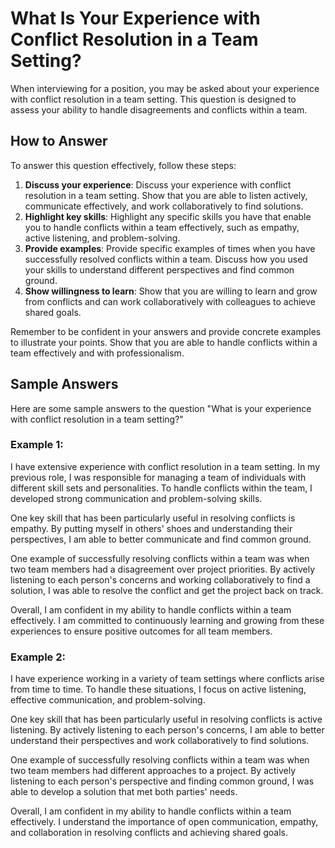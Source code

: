 What Is Your Experience with Conflict Resolution in a Team Setting?
========================================================================================

When interviewing for a position, you may be asked about your experience with conflict resolution in a team setting. This question is designed to assess your ability to handle disagreements and conflicts within a team.

How to Answer
-------------

To answer this question effectively, follow these steps:

1. **Discuss your experience**: Discuss your experience with conflict resolution in a team setting. Show that you are able to listen actively, communicate effectively, and work collaboratively to find solutions.
2. **Highlight key skills**: Highlight any specific skills you have that enable you to handle conflicts within a team effectively, such as empathy, active listening, and problem-solving.
3. **Provide examples**: Provide specific examples of times when you have successfully resolved conflicts within a team. Discuss how you used your skills to understand different perspectives and find common ground.
4. **Show willingness to learn**: Show that you are willing to learn and grow from conflicts and can work collaboratively with colleagues to achieve shared goals.

Remember to be confident in your answers and provide concrete examples to illustrate your points. Show that you are able to handle conflicts within a team effectively and with professionalism.

Sample Answers
--------------

Here are some sample answers to the question "What is your experience with conflict resolution in a team setting?"

### Example 1:

I have extensive experience with conflict resolution in a team setting. In my previous role, I was responsible for managing a team of individuals with different skill sets and personalities. To handle conflicts within the team, I developed strong communication and problem-solving skills.

One key skill that has been particularly useful in resolving conflicts is empathy. By putting myself in others' shoes and understanding their perspectives, I am able to better communicate and find common ground.

One example of successfully resolving conflicts within a team was when two team members had a disagreement over project priorities. By actively listening to each person's concerns and working collaboratively to find a solution, I was able to resolve the conflict and get the project back on track.

Overall, I am confident in my ability to handle conflicts within a team effectively. I am committed to continuously learning and growing from these experiences to ensure positive outcomes for all team members.

### Example 2:

I have experience working in a variety of team settings where conflicts arise from time to time. To handle these situations, I focus on active listening, effective communication, and problem-solving.

One key skill that has been particularly useful in resolving conflicts is active listening. By actively listening to each person's concerns, I am able to better understand their perspectives and work collaboratively to find solutions.

One example of successfully resolving conflicts within a team was when two team members had different approaches to a project. By actively listening to each person's perspective and finding common ground, I was able to develop a solution that met both parties' needs.

Overall, I am confident in my ability to handle conflicts within a team effectively. I understand the importance of open communication, empathy, and collaboration in resolving conflicts and achieving shared goals.

